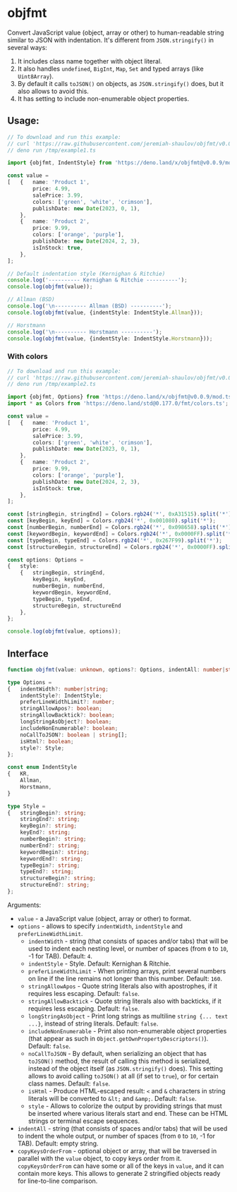# objfmt
Convert JavaScript value (object, array or other) to human-readable string similar to JSON with indentation.
It's different from `JSON.stringify()` in several ways:

1. It includes class name together with object literal.
2. It also handles `undefined`, `BigInt`, `Map`, `Set` and typed arrays (like `Uint8Array`).
3. By default it calls `toJSON()` on objects, as `JSON.stringify()` does, but it also allows to avoid this.
4. It has setting to include non-enumerable object properties.

## Usage:

```ts
// To download and run this example:
// curl 'https://raw.githubusercontent.com/jeremiah-shaulov/objfmt/v0.0.9/README.md' | perl -ne '$y=$1 if /^```(ts\\b)?/;  print $_ if $y&&$m;  $m=$y&&($m||m~^// deno .*?/example1.ts~)' > /tmp/example1.ts
// deno run /tmp/example1.ts

import {objfmt, IndentStyle} from 'https://deno.land/x/objfmt@v0.0.9/mod.ts';

const value =
[	{	name: 'Product 1',
		price: 4.99,
		salePrice: 3.99,
		colors: ['green', 'white', 'crimson'],
		publishDate: new Date(2023, 0, 1),
	},
	{	name: 'Product 2',
		price: 9.99,
		colors: ['orange', 'purple'],
		publishDate: new Date(2024, 2, 3),
        isInStock: true,
	},
];

// Default indentation style (Kernighan & Ritchie)
console.log('---------- Kernighan & Ritchie ----------');
console.log(objfmt(value));

// Allman (BSD)
console.log('\n---------- Allman (BSD) ----------');
console.log(objfmt(value, {indentStyle: IndentStyle.Allman}));

// Horstmann
console.log('\n---------- Horstmann ----------');
console.log(objfmt(value, {indentStyle: IndentStyle.Horstmann}));
```

### With colors

```ts
// To download and run this example:
// curl 'https://raw.githubusercontent.com/jeremiah-shaulov/objfmt/v0.0.9/README.md' | perl -ne '$y=$1 if /^```(ts\\b)?/;  print $_ if $y&&$m;  $m=$y&&($m||m~^// deno .*?/example2.ts~)' > /tmp/example2.ts
// deno run /tmp/example2.ts

import {objfmt, Options} from 'https://deno.land/x/objfmt@v0.0.9/mod.ts';
import * as Colors from 'https://deno.land/std@0.177.0/fmt/colors.ts';

const value =
[	{	name: 'Product 1',
		price: 4.99,
		salePrice: 3.99,
		colors: ['green', 'white', 'crimson'],
		publishDate: new Date(2023, 0, 1),
	},
	{	name: 'Product 2',
		price: 9.99,
		colors: ['orange', 'purple'],
		publishDate: new Date(2024, 2, 3),
		isInStock: true,
	},
];

const [stringBegin, stringEnd] = Colors.rgb24('*', 0xA31515).split('*');
const [keyBegin, keyEnd] = Colors.rgb24('*', 0x001080).split('*');
const [numberBegin, numberEnd] = Colors.rgb24('*', 0x098658).split('*');
const [keywordBegin, keywordEnd] = Colors.rgb24('*', 0x0000FF).split('*');
const [typeBegin, typeEnd] = Colors.rgb24('*', 0x267F99).split('*');
const [structureBegin, structureEnd] = Colors.rgb24('*', 0x0000FF).split('*');

const options: Options =
{	style:
	{	stringBegin, stringEnd,
		keyBegin, keyEnd,
		numberBegin, numberEnd,
		keywordBegin, keywordEnd,
		typeBegin, typeEnd,
		structureBegin, structureEnd
	},
};

console.log(objfmt(value, options));
```

## Interface

```ts
function objfmt(value: unknown, options?: Options, indentAll: number|string='', copyKeysOrderFrom?: unknown): string;

type Options =
{	indentWidth?: number|string;
	indentStyle?: IndentStyle;
	preferLineWidthLimit?: number;
	stringAllowApos?: boolean;
	stringAllowBacktick?: boolean;
	longStringAsObject?: boolean;
	includeNonEnumerable?: boolean;
	noCallToJSON?: boolean | string[];
	isHtml?: boolean;
	style?: Style;
};

const enum IndentStyle
{	KR,
	Allman,
	Horstmann,
}

type Style =
{	stringBegin?: string;
	stringEnd?: string;
	keyBegin?: string;
	keyEnd?: string;
	numberBegin?: string;
	numberEnd?: string;
	keywordBegin?: string;
	keywordEnd?: string;
	typeBegin?: string;
	typeEnd?: string;
	structureBegin?: string;
	structureEnd?: string;
};
```

Arguments:

- `value` - a JavaScript value (object, array or other) to format.
- `options` - allows to specify `indentWidth`, `indentStyle` and `preferLineWidthLimit`.
	- `indentWidth` - string (that consists of spaces and/or tabs) that will be used to indent each nesting level, or number of spaces (from `0` to `10`, -1 for TAB). Default: `4`.
	- `indentStyle` - Style. Default: Kernighan & Ritchie.
	- `preferLineWidthLimit` - When printing arrays, print several numbers on line if the line remains not longer than this number. Default: `160`.
	- `stringAllowApos` - Quote string literals also with apostrophes, if it requires less escaping. Default: `false`.
	- `stringAllowBacktick` - Quote string literals also with backticks, if it requires less escaping. Default: `false`.
	- `longStringAsObject` - Print long strings as multiline `string {... text ...}`, instead of string literals. Default: `false`.
	- `includeNonEnumerable` - Print also non-enumerable object properties (that appear as such in `Object.getOwnPropertyDescriptors()`). Default: `false`.
	- `noCallToJSON` - By default, when serializing an object that has `toJSON()` method, the result of calling this method is serialized, instead of the object itself (as `JSON.stringify()` does). This setting allows to avoid calling `toJSON()` at all (if set to `true`), or for certain class names. Default: `false`.
	- `isHtml` - Produce HTML-escaped result: `<` and `&` characters in string literals will be converted to `&lt;` and `&amp;`. Default: `false`.
	- `style` - Allows to colorize the output by providing strings that must be inserted where various literals start and end. These can be HTML strings or terminal escape sequences.
- `indentAll` - string (that consists of spaces and/or tabs) that will be used to indent the whole output, or number of spaces (from `0` to `10`, -1 for TAB). Default: empty string.
- `copyKeysOrderFrom` - optional object or array, that will be traversed in parallel with the `value` object, to copy keys order from it. `copyKeysOrderFrom` can have some or all of the keys in `value`, and it can contain more keys. This allows to generate 2 stringified objects ready for line-to-line comparison.
